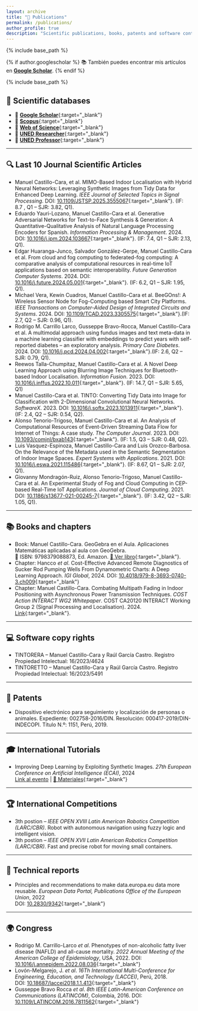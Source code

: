 ```yaml
---
layout: archive
title: "📄 Publications"
permalink: /publications/
author_profile: true
description: "Scientific publications, books, patents and software contributions by Manuel Castillo-Cara"
---
```


{% include base_path %}

<!-- ✅ SEO Structured Data -->
<script type="application/ld+json">
{
  "@context": "https://schema.org",
  "@type": "Person",
  "name": "Manuel Castillo-Cara",
  "url": "https://www.manuelcastillo.eu/",
  "affiliation": {
    "@type": "Organization",
    "name": "Universidad Nacional de Educación a Distancia (UNED)"
  },
  "sameAs": [
    "https://scholar.google.es/citations?user=r0JytwIAAAAJ",
    "https://www.scopus.com/authid/detail.uri?authorId=57200871251",
    "https://www.webofscience.com/wos/author/record/O-9762-2017"
  ]
}
</script>

{% if author.googlescholar %}
📚 También puedes encontrar mis artículos en <a href="{{author.googlescholar}}" style="text-decoration: underline; font-weight: bold;">Google Scholar</a>.
{% endif %}

{% include base_path %}

## 📖 **Scientific databases** 
- 🔗 [**Google Scholar**](https://scholar.google.es/citations?hl=es&authuser=2&user=r0JytwIAAAAJ){:target="_blank"}  
- 🔗 [**Scopus**](https://www.scopus.com/authid/detail.uri?authorId=57200871251){:target="_blank"}  
- 🔗 [**Web of Science**](https://www.webofscience.com/wos/author/record/O-9762-2017){:target="_blank"}  
- 🔗 [**UNED Researcher**](https://portalcientifico.uned.es/investigadores/818430/detalle){:target="_blank"}  
- 🔗 [**UNED Professor**](https://www.uned.es/universidad/docentes/informatica/jose-manuel-castillo-cara.html){:target="_blank"}  



---

## 🔍 **Last 10 Journal Scientific Articles**
- Manuel Castillo-Cara, et al. MIMO-Based Indoor Localisation with Hybrid Neural Networks: Leveraging Synthetic Images from Tidy Data for Enhanced Deep Learning. *IEEE Journal of Selected Topics in Signal Processing*. DOI: [10.1109/JSTSP.2025.3555067](https://doi.org/10.1109/JSTSP.2025.3555067){:target="_blank"}. (IF: 8.7 , Q1 – SJR: 3.82, Q1).
- Eduardo Yauri-Lozano, Manuel Castillo-Cara et al. Generative Adversarial Networks for Text-to-Face Synthesis & Generation: A Quantitative-Qualitative Analysis of Natural Language Processing Encoders for Spanish. *Information Processing & Management*. 2024. DOI: [10.1016/j.ipm.2024.103667](https://doi.org/10.1016/j.ipm.2024.103667){:target="_blank"}. (IF: 7.4,  Q1 – SJR: 2.13, Q1). 
- Edgar Huaranga-Junco, Salvador González-Gerpe, Manuel Castillo-Cara et al. From cloud and fog computing to federated-fog computing: A comparative analysis of computational resources in real-time IoT applications based on semantic interoperability. *Future Generation Computer Systems*. 2024. DOI: [10.1016/j.future.2024.05.001](https://doi.org/10.1016/j.future.2024.05.001){:target="_blank"}. (IF: 6.2,  Q1 – SJR: 1.95, Q1). 
- Michael Vera, Kewin Cuadros, Manuel Castillo-Cara et al. BeeGOns!: A Wireless Sensor Node for Fog-Computing based Smart City Platforms. *IEEE Transactions on Computer-Aided Design of Integrated Circuits and Systems*. 2024. DOI: [10.1109/TCAD.2023.3305575](https://doi.org/10.1109/TCAD.2023.3305575){:target="_blank"}.(IF: 2.7,  Q2 – SJR: 0.96, Q1).
- Rodrigo M. Carrillo Larco, Gusseppe Bravo-Rocca, Manuel Castillo-Cara et al. A multimodal approach using fundus images and text meta-data in a machine learning classifier with embeddings to predict years with self-reported diabetes – an exploratory analysis. *Primary Care Diabetes*. 2024. DOI: [10.1016/j.pcd.2024.04.002](https://doi.org/10.1016/j.pcd.2024.04.002){:target="_blank"}.(IF: 2.6,  Q2 – SJR: 0.79, Q1).
- Reewos Talla-Chumpitaz, Manuel Castillo-Cara et al. A Novel Deep Learning Approach using Blurring Image Techniques for Bluetooth-based Indoor Localisation. *Information Fusion*. 2023. DOI: [10.1016/j.inffus.2022.10.011](https://doi.org/10.1016/j.inffus.2022.10.011){:target="_blank"}. (IF: 14.7,  Q1 – SJR: 5.65, Q1)   
- Manuel Castillo-Cara et al. TINTO: Converting Tidy Data into Image for Classification with 2-Dimensional Convolutional Neural Networks. *SoftwareX*. 2023. DOI: [10.1016/j.softx.2023.1013911](https://doi.org/10.1016/j.softx.2023.101391){:target="_blank"}. (IF: 2.4,  Q2 – SJR: 0.54, Q2).  
- Alonso Tenorio-Trigoso, Manuel Castillo-Cara et al. An Analysis of Computational Resources of Event-Driven Streaming Data Flow for Internet of Things: A case study. *The Computer Journal*. 2023. DOI: [10.1093/comjnl/bxab143](https://doi.org/10.1093/comjnl/bxab143){:target="_blank"}. (IF: 1.5, Q3 – SJR: 0.48, Q2).
- Luis Vasquez-Espinoza, Manuel Castillo-Cara and Luis Orozco-Barbosa. On the Relevance of the Metadata used in the Semantic Segmentation of Indoor Image Spaces. *Expert Systems with Applications*. 2021. DOI: [10.1016/j.eswa.2021.115486](https://doi.org/10.1016/j.eswa.2021.115486){:target="_blank"}. (IF: 8.67, Q1 – SJR: 2.07, Q1).
- Giovanny Mondragón-Ruiz, Alonso Tenorio-Trigoso, Manuel Castillo-Cara et al. An Experimental Study of Fog and Cloud Computing in CEP-based Real-Time IoT Applications. *Journal of Cloud Computing*. 2021. DOI: [10.1186/s13677-021-00245-7](https://doi.org/10.1186/s13677-021-00245-7){:target="_blank"}. (IF: 3.42, Q2 – SJR: 1.05, Q1). 

---

## 📚 **Books and chapters**
- Book: Manuel Castillo-Cara. GeoGebra en el Aula. Aplicaciones Matemáticas aplicadas al aula con GeoGebra.  
📖 ISBN: 9798379088873, Ed. Amazon. [📕 Ver libro](https://www.manuelcastillo.eu/portfolio/portfolio-1/){:target="_blank"}.
- Chapter: Hancco _et al_. Cost-Effective Advanced Remote Diagnostics of Sucker Rod Pumping Wells From Dynamometric Charts: A Deep Learning Approach. _IGI Global_, 2024. DOI: [10.4018/979-8-3693-0740-3.ch009](https://doi.org/10.4018/979-8-3693-0740-3.ch009){:target="_blank"}
- Chapter: Manuel Castillo-Cara. Combating Multipath Fading in Indoor Positioning with Asynchronous Power Transmission Techniques. _COST Action INTERACT WG2 Whitepaper_. COST CA20120 INTERACT Working Group 2 (Signal Processing and Localisation). 2024. [Link](https://interactca20120.org/work-in-progress/){:target="_blank"}.

---

## 💻 **Software copy rights**
- TINTORERA – Manuel Castillo-Cara y Raúl García Castro. Registro Propiedad Intelectual: 16/2023/4624  
- TINTORETTO – Manuel Castillo-Cara y Raúl García Castro. Registro Propiedad Intelectual: 16/2023/5491  

---

## 🏅 **Patents**
- Dispositivo electrónico para seguimiento y localización de personas o animales. Expediente: 002758-2016/DIN. Resolución: 000417-2019/DIN-INDECOPI. Título N.º: 1151, Perú, 2019.

---

## 🎓 **International Tutorials**
- Improving Deep Learning by Exploiting Synthetic Images. *27th European Conference on Artificial Intelligence (ECAI)*, 2024  
   [Link al evento](https://www.ecai2024.eu/programme/tutorials) | [📂 Materiales](https://github.com/DCY1117/ECAI2024-Material){:target="_blank"}  

---

## 🏆 **International Competitions**
- 3th postion – _IEEE OPEN XVIII Latin American Robotics Competition (LARC/CBR)_. Robot with autonomous navigation using fuzzy logic and intelligent vision.
- 3th postion – _IEEE OPEN XVII Latin American Robotics Competition (LARC/CBR)_. Fast and precise robot for moving small containers.

---

## 📜 **Technical reports**
- Principles and recommendations to make data.europa.eu data more reusable. *European Data Portal, Publications Office of the European Union*, 2022  
DOI: [10.2830/9342](https://doi.org/10.2830/9342){:target="_blank"}  

---

## 🌍 **Congress**
- Rodrigo M. Carrillo-Larco _et al_. Phenotypes of non-alcoholic fatty liver disease (NAFLD) and all-cause mortality. *2022 Annual Meeting of the American College of Epidemiology*, USA, 2022. DOI: [10.1016/j.annepidem.2022.08.036](https://doi.org/10.1016/j.annepidem.2022.08.036){:target="_blank"}  
- Lovón-Melgarejo, J. _et al_. *16Th International Multi-Conference for Engineering, Education, and Technology (LACCEI)*, Perú, 2018.  
DOI: [10.18687/laccei2018.1.1.413](https://doi.org/10.18687/laccei2018.1.1.413){:target="_blank"}  
- Gusseppe Bravo Rocca _et al_. *8th IEEE Latin-American Conference on Communications (LATINCOM)*, Colombia, 2016. DOI: [10.1109/LATINCOM.2016.7811562](https://doi.org/10.1109/LATINCOM.2016.7811562){:target="_blank"}  
